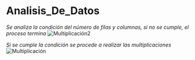 # Analisis_De_Datos
*Se analiza la condición del número de filas y columnas, si no se cumple, el proceso termina*
![Multiplicación2](https://user-images.githubusercontent.com/66692550/121607617-f8123980-ca15-11eb-8775-3f153eb17668.PNG)

*Si se cumple la condición se procede a realizar las multiplicaciones*
![Multiplicación](https://user-images.githubusercontent.com/66692550/121607504-c6996e00-ca15-11eb-8d68-d13503a54e0c.PNG)
